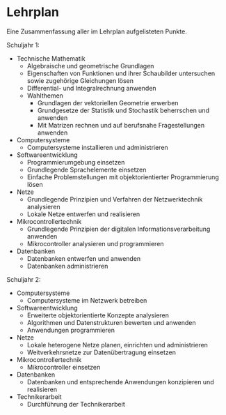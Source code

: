 # Lehrplan

Eine Zusammenfassung aller im Lehrplan aufgelisteten Punkte.

Schuljahr 1:

- Technische Mathematik
    - Algebraische und geometrische Grundlagen
    - Eigenschaften von Funktionen und ihrer Schaubilder
untersuchen sowie zugehörige Gleichungen lösen
    - Differential- und Integralrechnung anwenden
    - Wahlthemen
        - Grundlagen der vektoriellen Geometrie erwerben
        - Grundgesetze der Statistik und Stochastik beherrschen und anwenden
        - Mit Matrizen rechnen und auf berufsnahe Fragestellungen anwenden
- Computersysteme
    - Computersysteme installieren und administrieren
- Softwareentwicklung
    - Programmierumgebung einsetzen
    - Grundlegende Sprachelemente einsetzen
    - Einfache Problemstellungen mit objektorientierter Programmierung lösen
- Netze
    - Grundlegende Prinzipien und Verfahren der Netzwerktechnik analysieren
    - Lokale Netze entwerfen und realisieren
- Mikrocontrollertechnik
    - Grundlegende Prinzipien der digitalen Informationsverarbeitung anwenden
    - Mikrocontroller analysieren und programmieren
- Datenbanken
    - Datenbanken entwerfen und anwenden
    - Datenbanken administrieren

Schuljahr 2:

- Computersysteme
    - Computersysteme im Netzwerk betreiben
- Softwareentwicklung
    - Erweiterte objektorientierte Konzepte analysieren
    - Algorithmen und Datenstrukturen bewerten und anwenden
    - Anwendungen programmieren
- Netze
    - Lokale heterogene Netze planen, einrichten und administrieren
    - Weitverkehrsnetze zur Datenübertragung einsetzen
- Mikrocontrollertechnik
    - Mikrocontroller einsetzen
- Datenbanken
    - Datenbanken und entsprechende Anwendungen konzipieren und realisieren
- Technikerarbeit
    - Durchführung der Technikerarbeit